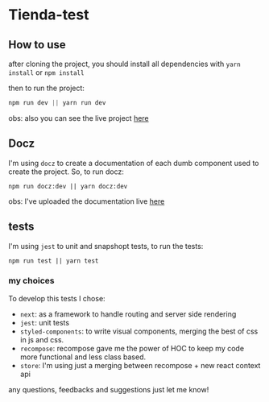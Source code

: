 # Tienda-test

## How to use

after cloning the project, you should install all dependencies with `yarn install` or `npm install`

then to run the project:

```js
npm run dev || yarn run dev
```

obs: also you can see the live project [here](https://tiendanube-test-iiosczfwba.now.sh)

## Docz

I'm using `docz` to create a documentation of each dumb component used to create the project. So, to run docz:

```
npm run docz:dev || yarn docz:dev
```

obs: I've uploaded the documentation live [here](https://dist-xovcpsdwod.now.sh)

## tests

I'm using `jest` to unit and snapshopt tests, to run the tests:

```
npm run test || yarn test
```

### my choices

To develop this tests I chose:

- `next`: as a framework to handle routing and server side rendering
- `jest`: unit tests
- `styled-components`: to write visual components, merging the best of css in js and css.
- `recompose`: recompose gave me the power of HOC to keep my code more functional and less class based.
- `store`: I'm using just a merging between recompose + new react context api

any questions, feedbacks and suggestions just let me know!
